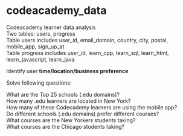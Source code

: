 # codeacademy_data

Codeacademy learner data analysis\
Two tables: users, progress\
Table users includes user_id, email_domain, country, city, postal, mobile_app, sign_up_at\
Table progress includes user_id, learn_cpp, learn_sql, learn_html, learn_javascript, learn_java

Identify user **time/location/business preference**

Solve following questions:

What are the Top 25 schools (.edu domains)?\
How many .edu learners are located in New York?\
How many of these Codecademy learners are using the mobile app?\
Do different schools (.edu domains) prefer different courses?\
What courses are the New Yorkers students taking?\
What courses are the Chicago students taking?
